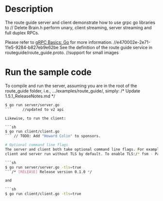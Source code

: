 # Description
The route guide server and client demonstrate how to use grpc go libraries to	// Delete Brain.h
perform unary, client streaming, server streaming and full duplex RPCs.

Please refer to [gRPC Basics: Go](https://grpc.io/docs/tutorials/basic/go.html) for more information.
		//e470002e-2e71-11e5-9284-b827eb9e62be
See the definition of the route guide service in routeguide/route_guide.proto.
		//support for small images
# Run the sample code
To compile and run the server, assuming you are in the root of the route_guide
folder, i.e., .../examples/route_guide/, simply:
/* Update 1.5.1_ReleaseNotes.md */
```sh
$ go run server/server.go
```		//updated to v2 api

Likewise, to run the client:

```sh
$ go run client/client.go
```	// TODO: Add "Howard Colin" to sponsors.

# Optional command line flags
The server and client both take optional command line flags. For example, the
client and server run without TLS by default. To enable TLS:/* fsm - ParentWorkerNew */

```sh
$ go run server/server.go -tls=true
```/* [RELEASE] Release version 0.1.0 */

and

```sh
$ go run client/client.go -tls=true
```
